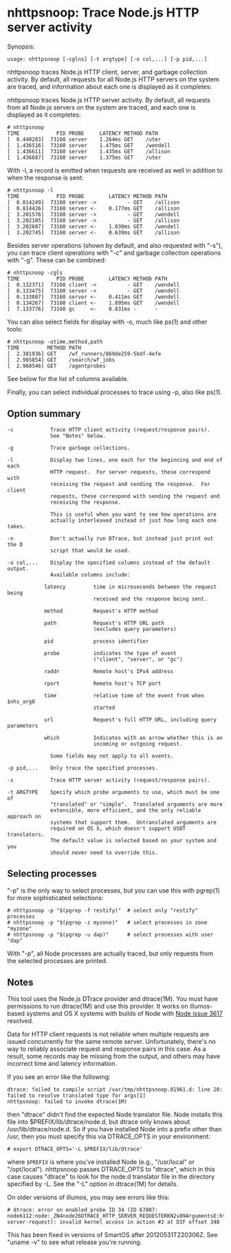 # nhttpsnoop: Trace Node.js HTTP server activity

Synopsis:

    usage: nhttpsnoop [-cglns] [-t argtype] [-o col,...] [-p pid,...]

nhttpsnoop traces Node.js HTTP client, server, and garbage collection activity.
By default, all requests for all Node.js HTTP servers on the system are traced,
and information about each one is displayed as it completes:

nhttpsnoop traces Node.js HTTP server activity.  By default, all requests from
all Node.js servers on the system are traced, and each one is displayed as it
completes:

    # nhttpsnoop
    TIME            PID PROBE     LATENCY METHOD PATH
    [  0.440283]  73160 server    1.264ms GET    /uter
    [  1.436516]  73160 server    1.475ms GET    /wendell
    [  1.436611]  73160 server    1.435ms GET    /allison
    [  1.436687]  73160 server    1.375ms GET    /uter

With -l, a record is emitted when requests are received as well in addition to
when the response is sent:

    # nhttpsnoop -l
    TIME            PID PROBE        LATENCY METHOD PATH
    [  0.814249]  73160 server ->          - GET    /allison
    [  0.814426]  73160 server <-    0.177ms GET    /allison
    [  3.201576]  73160 server ->          - GET    /wendell
    [  3.202105]  73160 server ->          - GET    /allison
    [  3.202607]  73160 server <-    1.030ms GET    /wendell
    [  3.202745]  73160 server <-    0.639ms GET    /allison

Besides server operations (shown by default, and also requested with "-s"), you
can trace client operations with "-c" and garbage collection operations with
"-g".  These can be combined:

    # nhttpsnoop -cgls
    TIME            PID PROBE        LATENCY METHOD PATH
    [  0.132371]  73160 client ->          - GET    /wendell
    [  0.133475]  73160 server ->          - GET    /wendell
    [  0.133887]  73160 server <-    0.411ms GET    /wendell
    [  0.134267]  73160 client <-    1.895ms GET    /wendell
    [  7.133776]  73160 gc     <-    0.831ms -      -

You can also select fields for display with -o, much like ps(1) and other
tools:

    # nhttpsnoop -otime,method,path
    TIME         METHOD PATH
    [  2.381936] GET    /wf_runners/869de259-5bdf-4efe
    [  2.965854] GET    /search/wf_jobs
    [  2.960546] GET    /agentprobes

See below for the list of columns available.

Finally, you can select individual processes to trace using -p, also like ps(1).


## Option summary

    -c            Trace HTTP client activity (request/response pairs).
                  See "Notes" below.

    -g            Trace garbage collections.

    -l            Display two lines, one each for the beginning and end of each
                  HTTP request.  For server requests, these correspond with
                  receiving the request and sending the response.  For client
                  requests, these correspond with sending the request and
                  receiving the response.

                  This is useful when you want to see how operations are
                  actually interleaved instead of just how long each one takes.

    -n            Don't actually run DTrace, but instead just print out the D
                  script that would be used.

    -o col,...    Display the specified columns instead of the default output.
                  Available columns include:

                latency         time in microseconds between the request being
                                received and the response being sent.

                method          Request's HTTP method

                path            Request's HTTP URL path
                                (excludes query parameters)

                pid             process identifier

                probe           indicates the type of event
                                ("client", "server", or "gc")

                raddr           Remote host's IPv4 address

                rport           Remote host's TCP port

                time            relative time of the event from when $nhs_arg0
                                started

                url             Request's full HTTP URL, including query parameters

                which           Indicates with an arrow whether this is an
                                incoming or outgoing request.

                  Some fields may not apply to all events.

    -p pid,...    Only trace the specified processes.

    -s            Trace HTTP server activity (request/response pairs).

    -t ARGTYPE    Specify which probe arguments to use, which must be one of
                  "translated" or "simple".  Translated arguments are more
                  extensible, more efficient, and the only reliable approach on
                  systems that support them.  Untranslated arguments are
                  required on OS X, which doesn't support USDT translators.
                  The default value is selected based on your system and you
                  should never need to override this.


## Selecting processes

"-p" is the only way to select processes, but you can use this with pgrep(1)
for more sophisticated selections:

    # nhttpsnoop -p "$(pgrep -f restify)"  # select only "restify" processes
    # nhttpsnoop -p "$(pgrep -z myzone)"   # select processes in zone "myzone"
    # nhttpsnoop -p "$(pgrep -u dap)"      # select processes with user "dap"

With "-p", all Node processes are actually traced, but only requests from the
selected processes are printed.

## Notes

This tool uses the Node.js DTrace provider and dtrace(1M).  You must have
permissions to run dtrace(1M) and use this provider.  It works on illumos-based
systems and OS X systems with builds of Node with [Node issue
3617](https://github.com/joyent/node/issues/3617) resolved.

Data for HTTP client requests is not reliable when multiple requests are issued
concurrently for the same remote server.  Unfortunately, there's no way to
reliably associate request and response pairs in this case.  As a result, some
records may be missing from the output, and others may have incorrect time and
latency information.

If you see an error like the following:

    dtrace: failed to compile script /var/tmp/nhttpsnoop.81961.d: line 20: failed to resolve translated type for args[1]
    nhttpsnoop: failed to invoke dtrace(1M)

then "dtrace" didn't find the expected Node translator file.  Node installs
this file into $PREFIX/lib/dtrace/node.d, but dtrace only knows about
/usr/lib/dtrace/node.d.  So if you have installed Node into a prefix other than
/usr, then you must specify this via DTRACE\_OPTS in your environment:

    # export DTRACE_OPTS='-L $PREFIX/lib/dtrace'

where `$PREFIX` is where you've installed Node (e.g., "/usr/local" or
"/opt/local").  nhttpsnoop passes DTRACE\_OPTS to "dtrace", which in this case
causes "dtrace" to look for the node.d translator file in the directory
specified by -L.  See the "-L" option in dtrace(1M) for details.

On older versions of illumos, you may see errors like this:

    # dtrace: error on enabled probe ID 34 (ID 67807: node6112:node:_ZN4node26DTRACE_HTTP_SERVER_REQUESTERKN2v89ArgumentsE:http-server-request): invalid kernel access in action #2 at DIF offset 348

This has been fixed in versions of SmartOS after 20120531T220306Z.  See "uname
-v" to see what release you're running.
